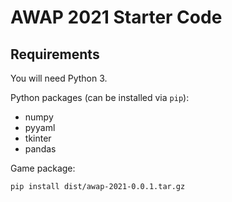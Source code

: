 # AWAP 2021 Starter Code

## Requirements
You will need Python 3.

Python packages (can be installed via `pip`):
- numpy
- pyyaml
- tkinter
- pandas

Game package:
```
pip install dist/awap-2021-0.0.1.tar.gz    
```